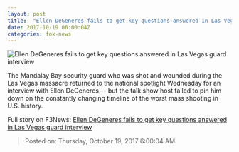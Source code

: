```yaml
---
layout: post
title:  "Ellen DeGeneres fails to get key questions answered in Las Vegas guard interview"
date: 2017-10-19 06:00:04Z
categories: fox-news
---
```


![Ellen DeGeneres fails to get key questions answered in Las Vegas guard interview](http://a57.foxnews.com/images.foxnews.com/content/fox-news/entertainment/2017/10/19/ellen-degeneres-fails-to-get-key-questions-answered-in-las-vegas-guard-interview/_jcr_content/article-text/article-par-8/inline_spotlight_ima/image.img.jpg/612/344/1508378436033.jpg?ve=1&tl=1)

The Mandalay Bay security guard who was shot and wounded during the Las Vegas massacre returned to the national spotlight Wednesday for an interview with Ellen DeGeneres -- but the talk show host failed to pin him down on the constantly changing timeline of the worst mass shooting in U.S. history.


Full story on F3News: [Ellen DeGeneres fails to get key questions answered in Las Vegas guard interview](http://www.f3nws.com/n/2CEPKJ)

> Posted on: Thursday, October 19, 2017 6:00:04 AM
